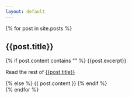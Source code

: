 ```yaml
---
layout: default
---
```



{% for post in site.posts %}
<div class="post">
	<h2>{{post.title}}</h2>
	{% if post.content contains "<!--more-->" %}
		{{post.excerpt}}
		<p class="readmore">Read the rest of <a href="{{post.url}}">{{post.title}}</a></p>
	{% else %}
		{{ post.content }}
	{% endif %}
</div>
{% endfor %}
